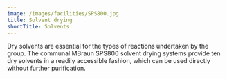 ```yaml
---
image: /images/facilities/SPS800.jpg
title: Solvent drying
shortTitle: Solvents
---
```


Dry solvents are essential for the types of reactions undertaken by the group. The communal MBraun SPS800 solvent drying systems provide ten dry solvents in a readily accessible fashion, which can be used directly without further purification. 